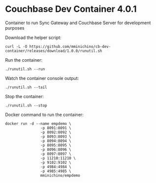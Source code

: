 # Couchbase Dev Container 4.0.1

Container to run Sync Gateway and Couchbase Server for development purposes

Download the helper script:

````
curl -L -O https://github.com/mminichino/cb-dev-container/releases/download/1.0.0/runutil.sh
````

Run the container:

````
./runutil.sh --run
````

Watch the container console output:

````
./runutil.sh --tail
````

Stop the container:
````
./runutil.sh --stop
````

Docker command to run the container:
````
docker run -d --name empdemo \
                -p 8091:8091 \
                -p 8092:8092 \
                -p 8093:8093 \
                -p 8094:8094 \
                -p 8095:8095 \
                -p 8096:8096 \
                -p 8097:8097 \
                -p 11210:11210 \
                -p 9102:9102 \
                -p 4984:4984 \
                -p 4985:4985 \
                mminichino/empdemo
````
